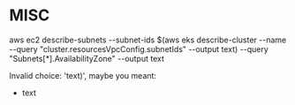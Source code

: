 # MISC

aws ec2 describe-subnets --subnet-ids $(aws eks describe-cluster --name <cluster-name> --query "cluster.resourcesVpcConfig.subnetIds" --output text) --query "Subnets[*].AvailabilityZone" --output text


Invalid choice: 'text)', maybe you meant:

  * text
